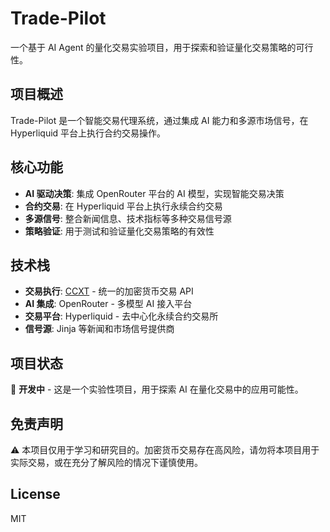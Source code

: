 # Trade-Pilot

一个基于 AI Agent 的量化交易实验项目，用于探索和验证量化交易策略的可行性。

## 项目概述

Trade-Pilot 是一个智能交易代理系统，通过集成 AI 能力和多源市场信号，在 Hyperliquid 平台上执行合约交易操作。

## 核心功能

- **AI 驱动决策**: 集成 OpenRouter 平台的 AI 模型，实现智能交易决策
- **合约交易**: 在 Hyperliquid 平台上执行永续合约交易
- **多源信号**: 整合新闻信息、技术指标等多种交易信号源
- **策略验证**: 用于测试和验证量化交易策略的有效性

## 技术栈

- **交易执行**: [CCXT](https://github.com/ccxt/ccxt) - 统一的加密货币交易 API
- **AI 集成**: OpenRouter - 多模型 AI 接入平台
- **交易平台**: Hyperliquid - 去中心化永续合约交易所
- **信号源**: Jinja 等新闻和市场信号提供商

## 项目状态

🚧 **开发中** - 这是一个实验性项目，用于探索 AI 在量化交易中的应用可能性。

## 免责声明

⚠️ 本项目仅用于学习和研究目的。加密货币交易存在高风险，请勿将本项目用于实际交易，或在充分了解风险的情况下谨慎使用。

## License

MIT

